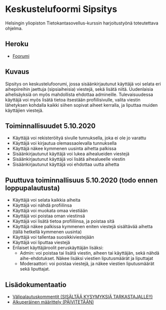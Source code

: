 # Keskustelufoormi Sipsitys

Helsingin yliopiston Tietokantasovellus-kurssin harjoitustyönä toteutettava ohjelma.

## Heroku

* [Foorumi](https://tsoha2020-foorumi.herokuapp.com/)

## Kuvaus

Sipsitys on keskustelufoorumi, jossa sisäänkirjautunut käyttäjä voi selata eri aihepiireihin jaettuja (sipsiaiheisia) viestejä, sekä lisätä niitä.
Uudenlaisia aihelisäyksiä on myös mahdollista ehdottaa admineille. Tulevaisuudessa käyttäjä voi myös lisätä tietoa itsestään profiilisivulle, valita viestin lähetyksen kohdalla kaikki siihen sopivat aiheet kerralla, ja liputtaa muiden käyttäjien viestejä.

## Toiminnallisuudet 5.10.2020

* Käyttäjä voi rekisteröityä sivulle tunnuksella, joka ei ole jo varattu
* Käyttäjä voi kirjautua olemassaolevalla tunnuksella
* Käyttäjä näkee kymmenen uusinta aihetta palkissa
* Sisäänkirjautunut käyttäjä voi lukea aihealueiden viestejä
* Sisäänkirjautunut käyttäjä voi lisätä aihealueelle viestin
* Sisäänkirjautunut käyttäjä voi ehdottaa uutta aihetta

## Puuttuva toiminnallisuus 5.10.2020 (todo ennen loppupalautusta)

* Käyttäjä voi selata kaikkia aiheita
* Käyttäjä voi nähdä profiilinsa
* Käyttäjä voi muokata omaa viestiään
* Käyttäjä voi poistaa oman viestinsä
* Käyttäjä voi lisätä tietoa profiiliinsa, ja poistaa sitä
* Käyttäjä näkee palkissa kymmenen eniten viestejä sisältävää aihetta (tällä hetkellä kymmenen uusinta)
* Käyttäjä voi tallentaa suosikkiviestejään
* Käyttäjä voi liputtaa viestejä
* Erilaiset käyttäjäroolit peruskäyttäjän lisäksi:
    * Admin: voi poistaa tai lisätä viestin, aiheen tai käyttäjän,
    sekä nähdä aihe-ehdotukset. Näkee lisäksi viestien liputusmäärät ja liputtajat
    * Moderaattori: voi poistaa viestejä, ja näkee viestien liputusmäärät sekä liputtajat.

## Lisädokumentaatio

* [Välipalautuskommentit (SISÄLTÄÄ KYSYMYKSIÄ TARKASTAJALLE!!)](/docs/valipalautukset.md)
* [Alkuperäinen määrittely (PÄIVITETÄÄN)](/docs/maarittelydoc.md)
